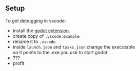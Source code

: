 ## Setup
To get debugging in vscode:
- install the [godot extension](https://marketplace.visualstudio.com/items?itemName=neikeq.godot-csharp-vscode).  
- create copy of `.vscode.example` 
- rename it to `.vscode`
- inside `launch.json` and `tasks.json` change the executable  
  so it points to the .exe you use to start godot
- ???
- profit